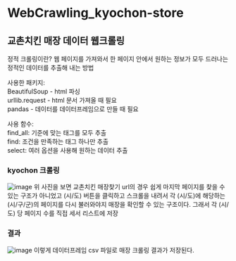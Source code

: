 # WebCrawling_kyochon-store
## 교촌치킨 매장 데이터 웹크롤링

정적 크롤링이란?
웹 페이지를 가져와서 한 페이지 안에서 원하는 정보가 모두 드러나는 정적인 데이터를 추출해 내는 방법

사용한 패키지:  
BeautifulSoup - html 파싱  
urllib.request - html 문서 가져올 때 필요  
pandas - 데이터를 데이터프레임으로 만들 때 필요  

사용 함수:  
find_all: 기준에 맞는 태그를 모두 추출  
find: 조건을 만족하는 태그 하나만 추출  
select: 여러 옵션을 사용해 원하는 데이터 추출    


### kyochon 크롤링


![image](https://user-images.githubusercontent.com/37770999/229093746-aaddffca-ec31-4959-8826-4d80f1267eba.png)
위 사진을 보면 교촌치킨 매장찾기 url의 경우 쉽게 마지막 페이지를 찾을 수 있는 구조가 아니었고 (시/도) 버튼을 클릭하고 스크롤을 내려서 각 (시/도)에 해당하는 (시/구/군)의 페이지를 다시 불러와야지 매장을 확인할 수 있는 구조이다.
그래서 각 (시/도) 당 페이지 수를 직접 세서 리스트에 저장


### 결과
![image](https://user-images.githubusercontent.com/37770999/229097193-74c4abb5-2b41-4e0c-9751-57354186bed7.png)
이렇게 데이터프레임 csv 파일로 매장 크롤링 결과가 저장된다.


